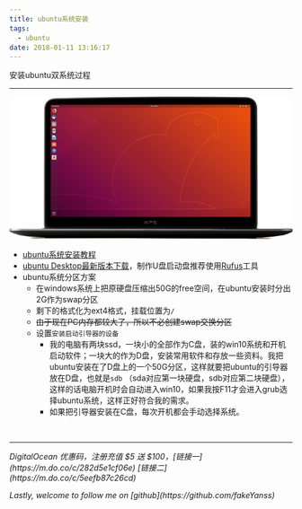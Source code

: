 ```yaml
---
title: ubuntu系统安装
tags:
  - ubuntu
date: 2018-01-11 13:16:17
---
```

安装ubuntu双系统过程
<!-- more -->

---

![](https://raw.githubusercontent.com/fakeYanss/imgplace/master/2019/20190429231432.png)

* [ubuntu系统安装教程](https://tutorials.ubuntu.com/tutorial/tutorial-create-a-usb-stick-on-windows#0)
* [ubuntu Desktop最新版本下载](https://www.ubuntu.com/download/desktop)，制作U盘启动盘推荐使用[Rufus](https://rufus.akeo.ie/)工具
* ubuntu系统分区方案
  * 在windows系统上把原硬盘压缩出50G的free空间，在ubuntu安装时分出2G作为swap分区
  * 剩下的格式化为ext4格式，挂载位置为`/`
  * ~~由于现在PC内存都较大了，所以不必创建swap交换分区~~
  * 设置`安装启动引导器的设备`
    * 我的电脑有两块ssd，一块小的全部作为C盘，装的win10系统和开机启动软件；一块大的作为D盘，安装常用软件和存放一些资料。我把ubuntu安装在了D盘上的一个50G分区，这样就要把ubuntu的引导器放在D盘，也就是`sdb` （sda对应第一块硬盘，sdb对应第二块硬盘），这样的话电脑开机时会自动进入win10，如果我按F11才会进入grub选择ubuntu系统，这样正好符合我的需求。
    * 如果把引导器安装在C盘，每次开机都会手动选择系统。

<br>

---
<p id="div-border-left-red"><i>DigitalOcean 优惠码，注册充值 $5 送 $100，[链接一](https://m.do.co/c/282d5e1cf06e) [链接二](https://m.do.co/c/5eefb87c26cd)</i></p>
<p id="div-border-left-red"><i>Lastly, welcome to follow me on [github](https://github.com/fakeYanss)</i></p>